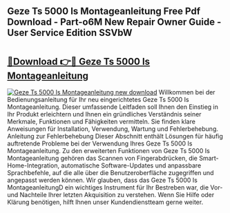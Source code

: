 ## Geze Ts 5000 Is Montageanleitung Free Pdf Download - Part-o6M New Repair Owner Guide - User Service Edition SSVbW

# <h2><a href="http://df8rkg.blite.top/?on=Geze+Ts+5000+Is+Montageanleitung">🔗Download 👉🔴 Geze Ts 5000 Is Montageanleitung</a></h2>

[![Geze Ts 5000 Is Montageanleitung new download](https://i.imgur.com/lujVjoI.png)](http://df8rkg.blite.top/?on=Geze+Ts+5000+Is+Montageanleitung)
Willkommen bei der Bedienungsanleitung für Ihr neu eingerichtetes Geze Ts 5000 Is Montageanleitung. Dieser umfassende Leitfaden soll Ihnen den Einstieg in Ihr Produkt erleichtern und Ihnen ein gründliches Verständnis seiner Merkmale, Funktionen und Fähigkeiten vermitteln. Sie finden klare Anweisungen für Installation, Verwendung, Wartung und Fehlerbehebung. Anleitung zur Fehlerbehebung Dieser Abschnitt enthält Lösungen für häufig auftretende Probleme bei der Verwendung Ihres Geze Ts 5000 Is Montageanleitung. Zu den erweiterten Funktionen von Geze Ts 5000 Is Montageanleitung gehören das Scannen von Fingerabdrücken, die Smart-Home-Integration, automatische Software-Updates und anpassbare Sprachbefehle, auf die alle über die Benutzeroberfläche zugegriffen und angepasst werden können. Wir glauben, dass das Geze Ts 5000 Is MontageanleitungD ein wichtiges Instrument für Ihr Bestreben war, die Vor- und Nachteile Ihrer letzten Akquisition zu verstehen. Wenn Sie Hilfe oder Klärung benötigen, hilft Ihnen unser Kundendienstteam gerne weiter.
